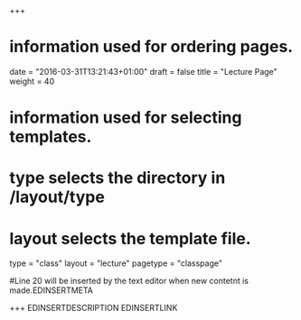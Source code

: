 +++
# information used for ordering pages.
date = "2016-03-31T13:21:43+01:00"
draft = false
title = "Lecture Page"
weight = 40

# information used for selecting templates.
# type selects the directory in /layout/type
# layout selects the template file.

type   = "class"
layout = "lecture"
pagetype = "classpage"





#Line 20 will be inserted by the text editor when new contetnt is made.EDINSERTMETA

+++
EDINSERTDESCRIPTION
EDINSERTLINK

